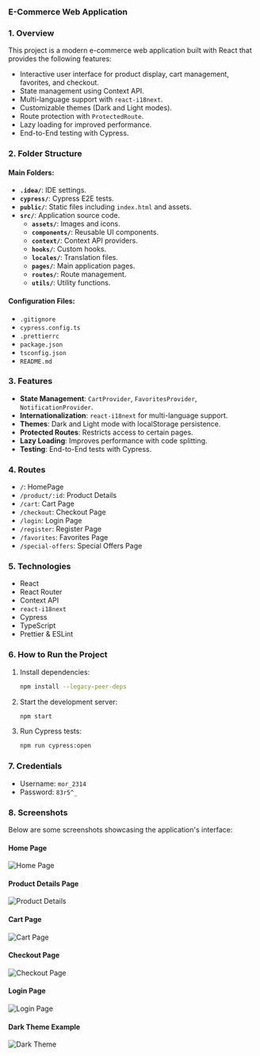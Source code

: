 ### E-Commerce Web Application

### 1. Overview
This project is a modern e-commerce web application built with React that provides the following features:
- Interactive user interface for product display, cart management, favorites, and checkout.
- State management using Context API.
- Multi-language support with `react-i18next`.
- Customizable themes (Dark and Light modes).
- Route protection with `ProtectedRoute`.
- Lazy loading for improved performance.
- End-to-End testing with Cypress.

### 2. Folder Structure

#### Main Folders:
- **`.idea/`**: IDE settings.
- **`cypress/`**: Cypress E2E tests.
- **`public/`**: Static files including `index.html` and assets.
- **`src/`**: Application source code.
  - **`assets/`**: Images and icons.
  - **`components/`**: Reusable UI components.
  - **`context/`**: Context API providers.
  - **`hooks/`**: Custom hooks.
  - **`locales/`**: Translation files.
  - **`pages/`**: Main application pages.
  - **`routes/`**: Route management.
  - **`utils/`**: Utility functions.

#### Configuration Files:
- `.gitignore`
- `cypress.config.ts`
- `.prettierrc`
- `package.json`
- `tsconfig.json`
- `README.md`

### 3. Features
- **State Management**: `CartProvider`, `FavoritesProvider`, `NotificationProvider`.
- **Internationalization**: `react-i18next` for multi-language support.
- **Themes**: Dark and Light mode with localStorage persistence.
- **Protected Routes**: Restricts access to certain pages.
- **Lazy Loading**: Improves performance with code splitting.
- **Testing**: End-to-End tests with Cypress.

### 4. Routes
- `/`: HomePage
- `/product/:id`: Product Details
- `/cart`: Cart Page
- `/checkout`: Checkout Page
- `/login`: Login Page
- `/register`: Register Page
- `/favorites`: Favorites Page
- `/special-offers`: Special Offers Page

### 5. Technologies
- React
- React Router
- Context API
- `react-i18next`
- Cypress
- TypeScript
- Prettier & ESLint

### 6. How to Run the Project
1. Install dependencies:
   ```bash
   npm install --legacy-peer-deps
   ```
2. Start the development server:
   ```bash
   npm start
   ```
3. Run Cypress tests:
   ```bash
   npm run cypress:open
   ```

### 7. Credentials
- Username: `mor_2314`
- Password: `83r5^_`

### 8. Screenshots
Below are some screenshots showcasing the application's interface:

#### Home Page
![Home Page](./screenshots/homepage.png)

#### Product Details Page
![Product Details](./screenshots/product-details.png)

#### Cart Page
![Cart Page](./screenshots/cart.png)

#### Checkout Page
![Checkout Page](./screenshots/checkout.png)

#### Login Page
![Login Page](./screenshots/login.png)

#### Dark Theme Example
![Dark Theme](./screenshots/dark-theme.png)


